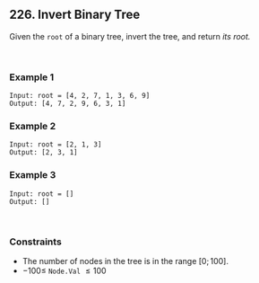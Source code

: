 ## 226. Invert Binary Tree

Given the `root` of a binary tree, invert the tree, and return _its root._

<br>

### Example 1

```
Input: root = [4, 2, 7, 1, 3, 6, 9]
Output: [4, 7, 2, 9, 6, 3, 1]
```

### Example 2

```
Input: root = [2, 1, 3]
Output: [2, 3, 1]
```

### Example 3

```
Input: root = []
Output: []
```

<br>

### Constraints

- The number of nodes in the tree is in the range $[0; 100]$.
- $-100 \leqslant$ `Node.Val` $\leqslant 100$
